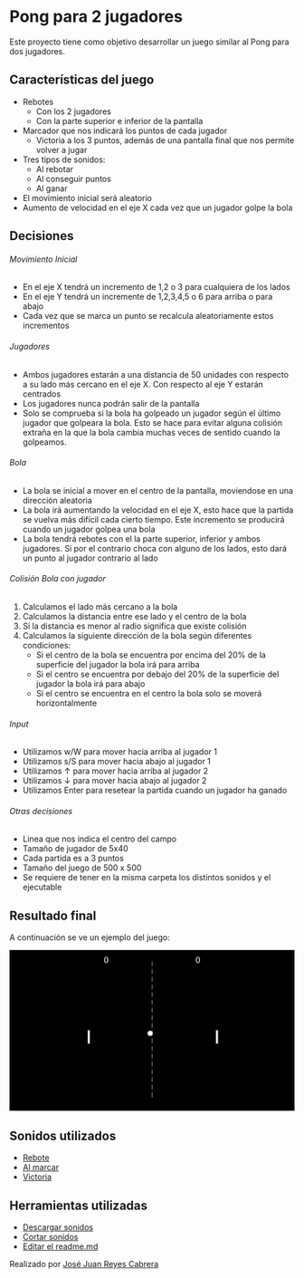 ﻿# Pong para 2 jugadores

Este proyecto tiene como objetivo desarrollar un juego similar al Pong para dos jugadores.

## Características del juego

- Rebotes 
    - Con los 2 jugadores 
    - Con la parte superior e inferior de la pantalla
- Marcador que nos indicará los puntos de cada jugador
    - Victoria a los 3 puntos, además de una pantalla final que nos permite volver a jugar
- Tres tipos de sonidos:
    - Al rebotar
    - Al conseguir puntos
    - Al ganar
- El movimiento inicial será aleatorio
- Aumento de velocidad en el eje X cada vez que un jugador golpe la bola

## Decisiones
###### Movimiento Inicial
- En el eje X tendrá un incremento de 1,2 o 3 para cualquiera de los lados
- En el eje Y tendrá un incremente de 1,2,3,4,5 o 6 para arriba o para abajo
- Cada vez que se marca un punto se recalcula aleatoriamente estos incrementos

###### Jugadores
- Ambos jugadores estarán a una distancia de 50 unidades con respecto a su lado más cercano en el eje X. Con respecto al eje Y estarán centrados
- Los jugadores nunca podrán salir de la pantalla
- Solo se comprueba si la bola ha golpeado un jugador según el último jugador que golpeara la bola. Esto se hace para evitar alguna colisión extraña en la que la bola cambia muchas veces de sentido cuando la golpeamos.

###### Bola
- La bola se inicial a mover en el centro de la pantalla, moviendose en una dirección aleatoria
- La bola irá aumentando la velocidad en el eje X, esto hace que la partida se vuelva más difícil cada cierto tiempo. Este incremento se producirá cuando un jugador golpea una bola
- La bola tendrá rebotes con el la parte superior, inferior y ambos jugadores. Si por el contrario choca con alguno de los lados, esto dará un punto al jugador contrario al lado

###### Colisión Bola con jugador
1. Calculamos el lado más cercano a la bola
2. Calculamos la distancia entre ese lado y el centro de la bola
3. Si la distancia es menor al radio significa que existe colisión
4. Calculamos la siguiente dirección de la bola según diferentes condiciones:
    - Si el centro de la bola se encuentra por encima del 20% de la superficie del jugador la bola irá para arriba
    - Si el centro se encuentra por debajo del 20% de la superficie del jugador la bola irá para abajo
    - Si el centro se encuentra en el centro la bola solo se moverá horizontalmente

###### Input
- Utilizamos w/W para mover hacia arriba al jugador 1
- Utilizamos s/S para mover hacia abajo al jugador 1
- Utilizamos ↑ para mover hacia arriba al jugador 2
- Utilizamos ↓ para mover hacia abajo al jugador 2
- Utilizamos Enter para resetear la partida cuando un jugador ha ganado

###### Otras decisiones
- Linea que nos indica el centro del campo
- Tamaño de jugador de 5x40
- Cada partida es a 3 puntos
- Tamaño del juego de 500 x 500
- Se requiere de tener en la misma carpeta los distintos sonidos y el ejecutable

## Resultado final
A continuación se ve un ejemplo del juego:

![Alt Text](https://raw.githubusercontent.com/JoseJuanRC/PongGame/master/JuegoPong.gif)

## Sonidos utilizados
- [Rebote](https://www.youtube.com/watch?v=o8YIN11w0wA&ab_channel=Sonidos%26EfectosHD)
- [Al marcar](https://www.youtube.com/watch?v=y9rRD5yZqjE&list=PLuE1RIpYgk-UmLN1jS4Y9AZr_0FjujtfK&index=17&ab_channel=GFXSounds)
- [Victoria](https://www.youtube.com/watch?v=xP1b_uRx5x4&ab_channel=DragRacingMarinaDangs7)

## Herramientas utilizadas
- [Descargar sonidos](https://yt1s.com/)
- [Cortar sonidos](https://mp3cut.net/es/)
- [Editar el readme.md](https://dillinger.io/)

Realizado por [José Juan Reyes Cabrera](https://github.com/JoseJuanRC)
